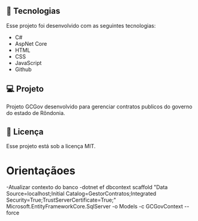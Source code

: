 ## 🚀 Tecnologias
Esse projeto foi desenvolvido com as seguintes tecnologias:
- C#
- AspNet Core
- HTML
- CSS
- JavaScript
- Github

## 💻 Projeto
Projeto GCGov desenvolvido para gerenciar contratos publicos do governo do estado de Rôndonia.

## 📝 Licença
Esse projeto está sob a licença MIT.


# Orientaçãoes
-Atualizar contexto do banco
-dotnet ef dbcontext scaffold "Data Source=localhost;Initial Catalog=GestorContratos;Integrated Security=True;TrustServerCertificate=True;" Microsoft.EntityFrameworkCore.SqlServer -o Models -c GCGovContext --force


